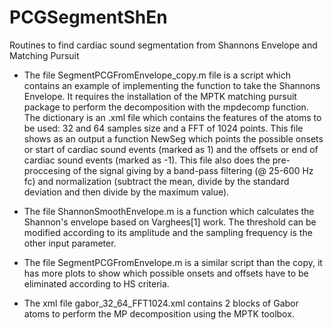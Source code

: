 # PCGSegmentShEn
Routines to find cardiac sound segmentation from Shannons Envelope and Matching Pursuit

- The file SegmentPCGFromEnvelope_copy.m file is a script which contains an example of implementing the function to take the Shannons Envelope. It requires the installation of the MPTK matching pursuit package to perform the decomposition with the mpdecomp function. The dictionary is an .xml file which contains the features of the atoms to be used: 32 and 64 samples size and a FFT of 1024 points. This file shows as an output a function NewSeg which points the possible onsets or start of cardiac sound events (marked as 1) and the offsets or end of cardiac sound events (marked as -1). This file also does the pre-proccesing of the signal giving by a band-pass filtering (@ 25-600 Hz fc) and normalization (subtract the mean, divide by the standard deviation and then divide by the maximum value).  

- The file ShannonSmoothEnvelope.m is a function which calculates the Shannon's envelope based on Varghees[1] work. The threshold can be modified according to its amplitude and the sampling frequency is the other input parameter.

- The file SegmentPCGFromEnvelope.m is a similar script than the copy, it has more plots to show which possible onsets and offsets have to be eliminated according to HS criteria. 

- The xml file gabor_32_64_FFT1024.xml contains 2 blocks of Gabor atoms to perform the MP decomposition using the MPTK toolbox. 

